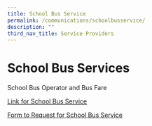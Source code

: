 ```yaml
---
title: School Bus Service
permalink: /communications/schoolbusservice/
description: ""
third_nav_title: Service Providers
---
```

# School Bus Services

School Bus Operator and Bus Fare 

[Link for School Bus Service](/files/school%20bus%20services.pdf)

[Form to Request for School Bus Service](/files/attachment%204%20request%20for%20school%20bus%20services_30jun23_rivps_final.pdf)